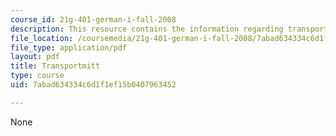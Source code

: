 ```yaml
---
course_id: 21g-401-german-i-fall-2008
description: This resource contains the information regarding transportmitt.
file_location: /coursemedia/21g-401-german-i-fall-2008/7abad634334c6d1f1ef15b0407963452_MIT21G_401F08_trans.pdf
file_type: application/pdf
layout: pdf
title: Transportmitt
type: course
uid: 7abad634334c6d1f1ef15b0407963452

---
```

None